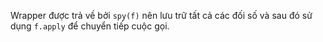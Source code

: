 Wrapper được trả về bởi `spy(f)` nên lưu trữ tất cả các đối số và sau đó sử dụng `f.apply` để chuyển tiếp cuộc gọi.
